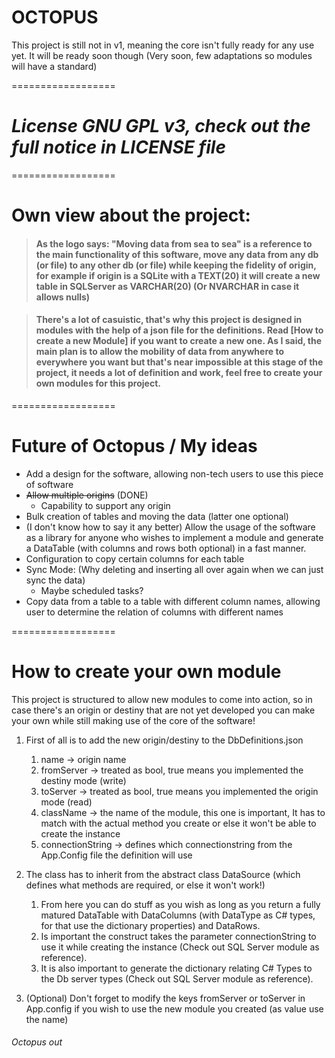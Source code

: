 # **OCTOPUS**
This project is still not in v1, meaning the core isn't fully ready for any use yet. It will be ready soon though (Very soon, few adaptations so modules will have a standard)

 ==================
 
# *License GNU GPL v3, check out the full notice in LICENSE file*
 ==================


# **Own view about the project:**

> #### As the logo says: "Moving data from sea to sea" is a reference to the main functionality of this software, move any data from any db (or file) to any other db (or file) while keeping the fidelity of origin, for example if origin is a SQLite with a TEXT(20) it will create a new table in SQLServer as VARCHAR(20) (Or NVARCHAR in case it allows nulls)

> #### There's a lot of casuistic, that's why this project is designed in modules with the help of a json file for the definitions. Read [How to create a new Module] if you want to create a new one. As I said, the main plan is to allow the mobility of data from anywhere to everywhere you want but that's near impossible at this stage of the project, it needs a lot of definition and work, feel free to create your own modules for this project.

==================

# **Future of Octopus / My ideas**

* Add a design for the software, allowing non-tech users to use this piece of software
* ~~Allow multiple origins~~ (DONE)
	* Capability to support any origin 
* Bulk creation of tables and moving the data (latter one optional)
* (I don't know how to say it any better) Allow the usage of the software as a library for anyone who wishes to implement a module and generate a DataTable (with columns and rows both optional) in a fast manner.
* Configuration to copy certain columns for each table
* Sync Mode: (Why deleting and inserting all over again when we can just sync the data)
	* Maybe scheduled tasks?
* Copy data from a table to a table with different column names, allowing user to determine the relation of columns with different names

==================

# **How to create your own module**

This project is structured to allow new modules to come into action, so in case there's an origin or destiny that are not yet developed you can make your own while still making use of the core of the software!

1. First of all is to add the new origin/destiny to the DbDefinitions.json
	1. name -> origin name
	2. fromServer -> treated as bool, true means you implemented the destiny mode (write)
	3. toServer -> treated as bool, true means you implemented the origin mode (read)
	4. className -> the name of the module, this one is important, It has to match with the actual method you create or else it won't be able to create the instance
	5. connectionString -> defines which connectionstring from the App.Config file the definition will use

2. The class has to inherit from the abstract class DataSource (which defines what methods are required, or else it won't work!)
	1. From here you can do stuff as you wish as long as you return a fully matured DataTable with DataColumns (with DataType as C# types, for that use the dictionary properties) and DataRows.
	2. Is important the construct takes the parameter connectionString to use it while creating the instance (Check out SQL Server module as reference).
	3. It is also important to generate the dictionary relating C# Types to the Db server types (Check out SQL Server module as reference).

3. (Optional) Don't forget to modify the keys fromServer or toServer in App.config if you wish to use the new module you created (as value use the name)

###### Octopus out

